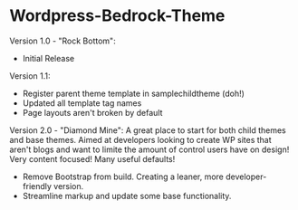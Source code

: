 Wordpress-Bedrock-Theme
=======================

Version 1.0 - "Rock Bottom":

+ Initial Release

Version 1.1:

+ Register parent theme template in samplechildtheme (doh!)
+ Updated all template tag names
+ Page layouts aren't broken by default


Version 2.0 - "Diamond Mine":
A great place to start for both child themes and base themes. Aimed at developers
looking to create WP sites that aren't blogs and want to limite the amount of control
users have on design! Very content focused! Many useful defaults!

+ Remove Bootstrap from build. Creating a leaner, more developer-friendly version.
+ Streamline markup and update some base functionality.
